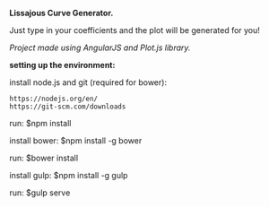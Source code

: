 <b>Lissajous Curve Generator.</b>

Just type in your coefficients and the plot will be generated for you!

<i>Project made using AngularJS and Plot.js library. </i>

<b>setting up the environment:</b>

install node.js and git (required for bower):

	https://nodejs.org/en/
	https://git-scm.com/downloads

run:
	$npm install

install bower:
	$npm install -g bower

run:
	$bower install

install gulp: 
	$npm install -g gulp

run:
	 $gulp serve
